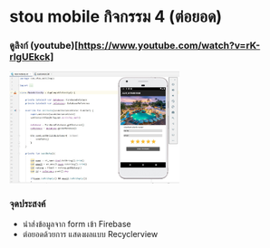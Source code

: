 # stou mobile กิจกรรม 4 (ต่อยอด)
### ดูลิงก์ (youtube)[https://www.youtube.com/watch?v=rK-rlgUEkck]

<img width="300" alt="portfolio_view" src="https://raw.githubusercontent.com/samiti3d/stou_mobile/main/hotelreview.jpg">

### จุดประสงค์

* นำส่งข้อมูลจาก form เข้า Firebase
* ต่อยอดด้วยการ แสดงผลแบบ Recyclerview
 

